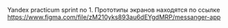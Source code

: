 Yandex practicum sprint no 1. Прототипы экранов находятся по ссылке https://www.figma.com/file/zM210yks893au6dEYgdMRP/messanger-app
